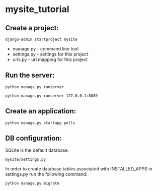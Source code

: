 # mysite_tutorial

## Create a project:

```commandline
django-admin startproject mysite
```

- manage.py - command line tool
- settings.py - settings for this project
- urls.py - url mapping for this project

## Run the server:

```commandline
python manage.py runserver
```

```commandline
python manage.py runserver 127.0.0.1:8080
```

## Create an application:

```commandline
python manage.py startapp polls
```

## DB configuration:

SQLite is the default database.

```commandline
mysite/settings.py
```

In order to create database tables associated with INSTALLED_APPS in settings.py run
the following command:

```commandline
python manage.py migrate
```